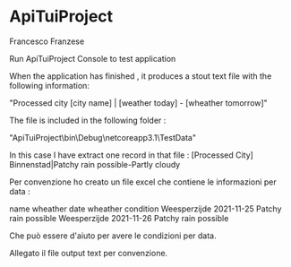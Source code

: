 # ApiTuiProject

Francesco Franzese

Run ApiTuiProject Console to test application

When the application has finished , it produces a stout text file with the following information: 

"Processed city [city name] | [weather today] - [wheather tomorrow]"

The file is included in the following folder : 

"ApiTuiProject\bin\Debug\netcoreapp3.1\TestData"

In this case I have extract one record in that file :
[Processed City] Binnenstad|Patchy rain possible-Partly cloudy


Per convenzione ho creato un file excel che contiene le informazioni per data :

name	wheather date	wheather condition
Weesperzijde	2021-11-25	Patchy rain possible
Weesperzijde	2021-11-26	Patchy rain possible

Che può essere d'aiuto per avere le condizioni per data.

Allegato il file output text per convenzione.

